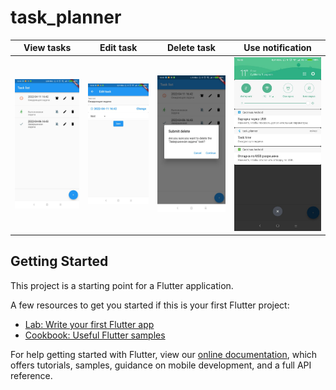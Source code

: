 # task_planner

View tasks | Edit task | Delete task | Use notification |
 --| -- | -- | --
 ![](screenshots/1.jpg) | ![](screenshots/2.jpg) | ![](screenshots/3.jpg) | ![](screenshots/4.jpg)

## Getting Started

This project is a starting point for a Flutter application.

A few resources to get you started if this is your first Flutter project:

- [Lab: Write your first Flutter app](https://flutter.dev/docs/get-started/codelab)
- [Cookbook: Useful Flutter samples](https://flutter.dev/docs/cookbook)

For help getting started with Flutter, view our
[online documentation](https://flutter.dev/docs), which offers tutorials,
samples, guidance on mobile development, and a full API reference.
